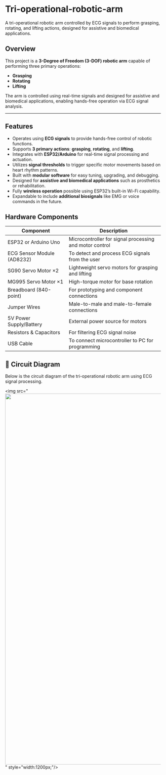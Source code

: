 # Tri-operational-robotic-arm
A tri-operational robotic arm controlled by ECG signals to perform grasping, rotating, and lifting actions, designed for assistive and biomedical applications.
## Overview
This project is a **3-Degree of Freedom (3-DOF) robotic arm** capable of performing three primary operations:  
- **Grasping**  
- **Rotating**  
- **Lifting**

The arm is controlled using real-time signals and designed for assistive and biomedical applications, enabling hands-free operation via ECG signal analysis.

---
##  Features

- Operates using **ECG signals** to provide hands-free control of robotic functions.
- Supports **3 primary actions**: **grasping**, **rotating**, and **lifting**.
- Integrates with **ESP32/Arduino** for real-time signal processing and actuation.
- Utilizes **signal thresholds** to trigger specific motor movements based on heart rhythm patterns.
- Built with **modular software** for easy tuning, upgrading, and debugging.
- Designed for **assistive and biomedical applications** such as prosthetics or rehabilitation.
- Fully **wireless operation** possible using ESP32’s built-in Wi-Fi capability.
- Expandable to include **additional biosignals** like EMG or voice commands in the future.
##  Hardware Components

| **Component**                | **Description**                                         |
|-----------------------------|---------------------------------------------------------|
| ESP32 or Arduino Uno        | Microcontroller for signal processing and motor control |
| ECG Sensor Module (AD8232)  | To detect and process ECG signals from the user         |
| SG90 Servo Motor ×2         | Lightweight servo motors for grasping and lifting       |
| MG995 Servo Motor ×1        | High-torque motor for base rotation                     |
| Breadboard (840-point)      | For prototyping and component connections               |
| Jumper Wires                | Male-to-male and male-to-female connections             |
| 5V Power Supply/Battery     | External power source for motors                        |
| Resistors & Capacitors      | For filtering ECG signal noise                          |
| USB Cable                   | To connect microcontroller to PC for programming        |
## 🔌 Circuit Diagram
Below is the circuit diagram of the tri-operational robotic arm using ECG signal processing.

<img src="<img src="media/Robotic_Snake_img.png" style="width:1200px;"/>" style="width:1200px;"/>
